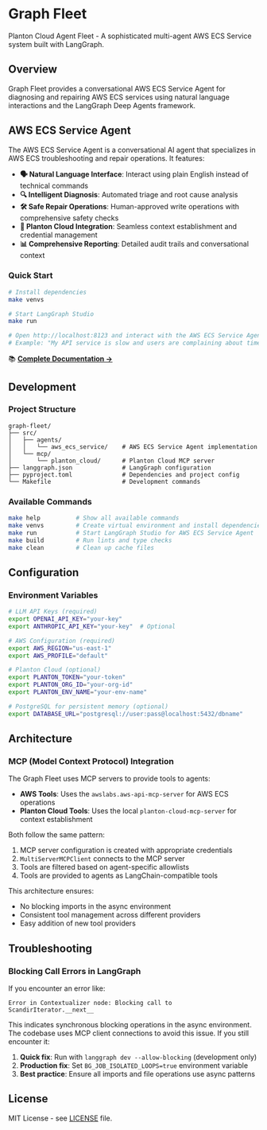 # Graph Fleet

Planton Cloud Agent Fleet - A sophisticated multi-agent AWS ECS Service system built with LangGraph.

## Overview

Graph Fleet provides a conversational AWS ECS Service Agent for diagnosing and repairing AWS ECS services using natural language interactions and the LangGraph Deep Agents framework.

## AWS ECS Service Agent

The AWS ECS Service Agent is a conversational AI agent that specializes in AWS ECS troubleshooting and repair operations. It features:

- **🗣️ Natural Language Interface**: Interact using plain English instead of technical commands
- **🔍 Intelligent Diagnosis**: Automated triage and root cause analysis
- **🛠️ Safe Repair Operations**: Human-approved write operations with comprehensive safety checks
- **🔗 Planton Cloud Integration**: Seamless context establishment and credential management
- **📊 Comprehensive Reporting**: Detailed audit trails and conversational context

### Quick Start

```bash
# Install dependencies
make venvs

# Start LangGraph Studio
make run

# Open http://localhost:8123 and interact with the AWS ECS Service Agent
# Example: "My API service is slow and users are complaining about timeouts"
```

📚 **[Complete Documentation →](src/agents/aws_ecs_service/README.md)**

## Development

### Project Structure

```
graph-fleet/
├── src/
│   ├── agents/
│   │   └── aws_ecs_service/    # AWS ECS Service Agent implementation
│   └── mcp/
│       └── planton_cloud/      # Planton Cloud MCP server
├── langgraph.json              # LangGraph configuration
├── pyproject.toml              # Dependencies and project config
└── Makefile                    # Development commands
```

### Available Commands

```bash
make help          # Show all available commands
make venvs         # Create virtual environment and install dependencies
make run           # Start LangGraph Studio for AWS ECS Service Agent
make build         # Run lints and type checks
make clean         # Clean up cache files
```

## Configuration

### Environment Variables

```bash
# LLM API Keys (required)
export OPENAI_API_KEY="your-key"
export ANTHROPIC_API_KEY="your-key"  # Optional

# AWS Configuration (required)
export AWS_REGION="us-east-1"
export AWS_PROFILE="default"

# Planton Cloud (optional)
export PLANTON_TOKEN="your-token"
export PLANTON_ORG_ID="your-org-id"
export PLANTON_ENV_NAME="your-env-name"

# PostgreSQL for persistent memory (optional)
export DATABASE_URL="postgresql://user:pass@localhost:5432/dbname"
```

## Architecture

### MCP (Model Context Protocol) Integration

The Graph Fleet uses MCP servers to provide tools to agents:

- **AWS Tools**: Uses the `awslabs.aws-api-mcp-server` for AWS ECS operations
- **Planton Cloud Tools**: Uses the local `planton-cloud-mcp-server` for context establishment

Both follow the same pattern:
1. MCP server configuration is created with appropriate credentials
2. `MultiServerMCPClient` connects to the MCP server
3. Tools are filtered based on agent-specific allowlists
4. Tools are provided to agents as LangChain-compatible tools

This architecture ensures:
- No blocking imports in the async environment
- Consistent tool management across different providers
- Easy addition of new tool providers

## Troubleshooting

### Blocking Call Errors in LangGraph

If you encounter an error like:
```
Error in Contextualizer node: Blocking call to ScandirIterator.__next__
```

This indicates synchronous blocking operations in the async environment. The codebase uses MCP client connections to avoid this issue. If you still encounter it:

1. **Quick fix**: Run with `langgraph dev --allow-blocking` (development only)
2. **Production fix**: Set `BG_JOB_ISOLATED_LOOPS=true` environment variable
3. **Best practice**: Ensure all imports and file operations use async patterns

## License

MIT License - see [LICENSE](LICENSE) file.